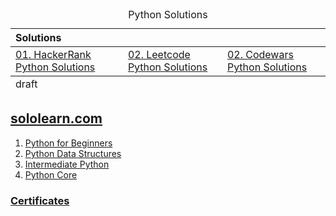 <table align="center">
    <caption><div align='center'>Python Solutions</div></caption>
<thead align='left'><tr><th colspan=4>Solutions</th></tr></thead>
<tbody>
<tr>
  <td><a href="./HackerRank-Python-Answers.ipynb">01. HackerRank Python Solutions</a></td>
  <td><a href="./LeetCode-Python-Answers.ipynb">02. Leetcode Python Solutions</a></td>
  <td><a href="./Codewars-Python-Answers.ipynb">02. Codewars Python Solutions</a></td>
</tr>
</tbody>
<tfoot>
  <tr><td>draft</td></tr>
</tfoot>
</table>


## [sololearn.com](https://www.sololearn.com/)

01. [Python for Beginners](./01-Python-for-Beginners/)
02. [Python Data Structures](./02-Python-Data-Structures/)
03. [Intermediate Python](./03-Intermediate-Python/)
04. [Python Core](./04-Python-Core/)


### [Certificates](https://celik-muhammed.github.io/Certificates/ "Certificates") 
